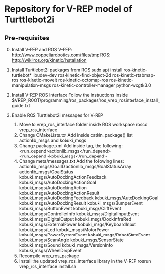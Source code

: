 # Repository for V-REP model of Turttlebot2i

## Pre-requisites

0. Install V-REP and ROS
   V-REP: http://www.coppeliarobotics.com/files/tmp
   ROS:   http://wiki.ros.org/kinetic/Installation

1. Install Turttlebot2i packages from ROS
  sudo apt install ros-kinetic-turtlebot* libudev-dev ros-kinetic-find-object-2d ros-kinetic-rtabmap-ros
  ros-kinetic-moveit ros-kinetic-octomap-ros ros-kinetic-manipulation-msgs ros-kinetic-controller-manager python-wxgtk3.0

2. Install V-REP ROS Interface
  Follow the instructions inside $VREP_ROOT/programming/ros_packages/ros_vrep_rosinterface_install_guide.txt

3. Enable ROS Turttlebot2i messages for V-REP
    1. Move to vrep_ros_interface folder inside ROS workspace
      roscd vrep_ros_interface
    2. Change CMakeLists.txt
      Add inside catkin_package() list: actionlib_msgs and kobuki_msgs
    3. Change package.xml
      Add inside <package></package> tag, the following: 
        <run_depend>actionlib_msgs</run_depend>
        <run_depend>kobuki_msgs</run_depend>
    4. Change meta/messages.txt
      Add the following lines:
        actionlib_msgs/GoalID
        actionlib_msgs/GoalStatusArray
        actionlib_msgs/GoalStatus
        kobuki_msgs/AutoDockingActionFeedback
        kobuki_msgs/AutoDockingActionGoal
        kobuki_msgs/AutoDockingAction
        kobuki_msgs/AutoDockingActionResult
        kobuki_msgs/AutoDockingFeedback
        kobuki_msgs/AutoDockingGoal
        kobuki_msgs/AutoDockingResult
        kobuki_msgs/BumperEvent
        kobuki_msgs/ButtonEvent
        kobuki_msgs/CliffEvent
        kobuki_msgs/ControllerInfo
        kobuki_msgs/DigitalInputEvent
        kobuki_msgs/DigitalOutput
        kobuki_msgs/DockInfraRed
        kobuki_msgs/ExternalPower
        kobuki_msgs/KeyboardInput
        kobuki_msgs/Led
        kobuki_msgs/MotorPower
        kobuki_msgs/PowerSystemEvent
        kobuki_msgs/RobotStateEvent
        kobuki_msgs/ScanAngle
        kobuki_msgs/SensorState
        kobuki_msgs/Sound
        kobuki_msgs/VersionInfo
        kobuki_msgs/WheelDropEvent
    5. Recompile vrep_ros_package
    6. Install the updated vrep_ros_interface library in the V-REP
      rosrun vrep_ros_interface install.sh
